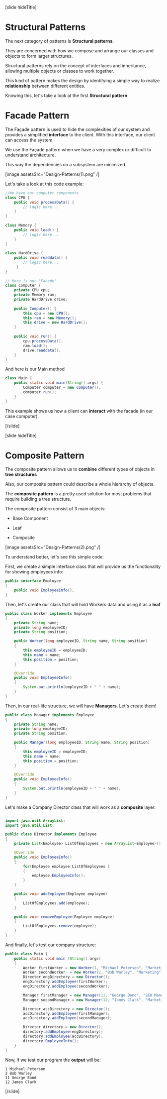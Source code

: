 [slide hideTitle]

# Structural Patterns

The next category of patterns is **Structural patterns**.

They are concerned with how we compose and arrange our classes and objects to form larger structures.

Structural patterns rely on the concept of interfaces and inheritance, allowing multiple objects or classes to work together.

This kind of pattern makes the design by identifying a simple way to realize **relationship** between different entities.

Knowing this, let's take a look at the first **Structural pattern**:

# Facade Pattern

The Façade pattern is used to hide the complexities of our system and provides a simplified **interface** to the client. With this interface, our client can access the system.

We use the Façade pattern when we have a very complex or difficult to understand architecture.

This way the dependencies on a subsystem are minimized.

[image assetsSrc="Design-Patterns(1).png" /]

Let's take a look at this code example:

``` java
//We have our computer components
class CPU {
    public void processData() {
        // logic here...
    }
}
 
class Memory {
    public void load() { 
        // logic here...
    }
}
 
class HardDrive {
    public void readdata() {
        // logic here...
     }
}
 
// Here is our "Facade"
class Computer {
    private CPU cpu;
    private Memory ram;
    private HardDrive drive;
 
    public Computer() {
        this.cpu = new CPU();
        this.ram = new Memory();
        this.drive = new HardDrive();
    }
 
    public void run() {
        cpu.processData();
        ram.load();
        drive.readdata();
    }
}

```
And here is our Main method

``` java
class Main {
    public static void main(String[] args) {
        Computer computer = new Computer();
        computer.run();
    }
}
```

This example shows us how a client can **interact** with the facade (in our case computer).



[/slide]

[slide hideTitle]

# Composite Pattern

The composite pattern allows us to **combine** different types of objects in **tree structures**

Also, our composite pattern could describe a whole hierarchy of objects.

The **composite pattern** is a pretty used solution for most problems that require  building a tree structure.

The composite pattern consist of 3 main objects:

- Base Component

- Leaf

- Composite 

[image assetsSrc="Design-Patterns(2).png" /]

To understand better, let's see this simple code:

First, we create a simple interface class that will provide us the functionality for showing employees info:

``` java
public interface Employee
{
    public void EmployeeInfo();
}
```

Then, let's create our class that will hold Workers data and using it as a **leaf**

``` java
public class Worker implements Employee
{
    private String name;
    private long employeeID;
    private String position;

    public Worker(long employeeID, String name, String position)
    {
        this.employeeID = employeeID;
        this.name = name;
        this.position = position;
    }

    @Override
    public void EmployeeInfo()
    {
        System.out.println(employeeID + " " + name);
    }
}
```

Then, in our real-life structure, we will have **Managers**. Let's create them!

``` java
public class Manager implements Employee
{
    private String name;
    private long employeeID;
    private String position;

    public Manager(long employeeID, String name, String position)
    {
        this.employeeID = employeeID;
        this.name = name;
        this.position = position;
    }

    @Override
    public void EmployeeInfo()
    {
        System.out.println(employeeID + " " + name);
    }
}
```

Let's make a Company Director class that will work as a **composite** layer:

``` java

import java.util.ArrayList;
import java.util.List;

public class Director implements Employee
{
    private List<Employee> ListOfEmployees = new ArrayList<Employee>();

    @Override
    public void EmployeeInfo()
    {
        for(Employee employee:ListOfEmployees )
        {
            employee.EmployeeInfo();
        }
    }

    public void addEmployee(Employee employee)
    {
        ListOfEmployees.add(employee);
    }

    public void removeEmployee(Employee employee)
    {
        ListOfEmployees.remove(employee);
    }
}
```

And finally, let's test our company structure:

``` java
public class Main {
    public static void main (String[] args)
    {
        Worker firstWorker = new Worker(1, "Michael Peterson", "Marketing");
        Worker secondWorker  = new Worker(2, "Bob Warley", "Marketing");
        Director engDirectory = new Director();
        engDirectory.addEmployee(firstWorker);
        engDirectory.addEmployee(secondWorker);

        Manager firstManager = new Manager(11, "George Bond", "SEO Manager");
        Manager secondManager = new Manager(12, "James Clark", "Marketing Manager");

        Director accDirectory = new Director();
        accDirectory.addEmployee(firstManager);
        accDirectory.addEmployee(secondManager);

        Director directory = new Director();
        directory.addEmployee(engDirectory);
        directory.addEmployee(accDirectory);
        directory.EmployeeInfo();
    }
}
```

Now, if we test our program the **output** will be:

```
1 Michael Peterson
2 Bob Warley
11 George Bond
12 James Clark
```
[/slide]
